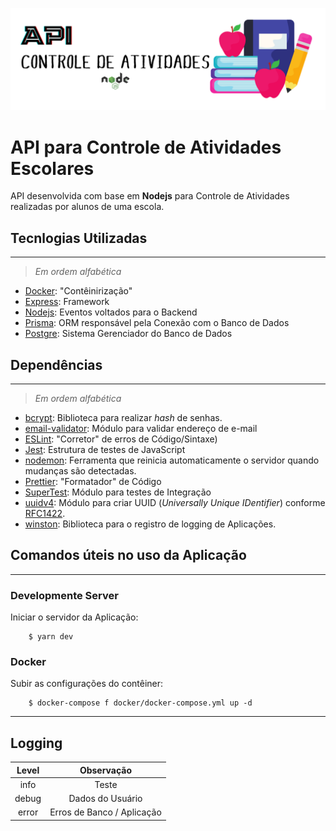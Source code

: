 ![img](https://github.com/padupe/controle_atividades_escolares/blob/Models/Readme/API.png)

# API para Controle de Atividades Escolares

API desenvolvida com base em **Nodejs** para Controle de Atividades realizadas por alunos de uma escola.

## Tecnlogias Utilizadas

---

> _Em ordem alfabética_

- [Docker](https://www.docker.com/ 'Docker'): "Contêinirização"
- [Express](https://expressjs.com/ 'Express'): Framework
- [Nodejs](https://nodejs.org/en/ 'Nodejs'): Eventos voltados para o Backend
- [Prisma](https://www.prisma.io/ 'Prisma'): ORM responsável pela Conexão com o Banco de Dados
- [Postgre](https://www.postgresql.org/ 'Postgre'): Sistema Gerenciador do Banco de Dados

## Dependências

---

> _Em ordem alfabética_

- [bcrypt](https://www.npmjs.com/package/bcrypt 'bcrypt'): Biblioteca para realizar _hash_ de senhas.
- [email-validator](https://www.npmjs.com/package/email-validator 'email-validator'): Módulo para validar endereço de e-mail
- [ESLint](https://eslint.org/ 'ESLint'): "Corretor" de erros de Código/Sintaxe)
- [Jest](https://jestjs.io/ 'Jest'): Estrutura de testes de JavaScript
- [nodemon](https://www.npmjs.com/package/nodemon 'nodemon'): Ferramenta que reinicia automaticamente o servidor quando mudanças são detectadas.
- [Prettier](https://prettier.io/ 'Prettier'): "Formatador" de Código
- [SuperTest](https://www.npmjs.com/package/supertest 'SuperTest'): Módulo para testes de Integração
- [uuidv4](https://www.npmjs.com/package/uuidv4 'uuidv4'): Módulo para criar UUID (_Universally Unique IDentifier_) conforme [RFC1422].
- [winston](https://www.npmjs.com/package/winston 'winston'): Biblioteca para o registro de logging de Aplicações.

## Comandos úteis no uso da Aplicação

---

### Developmente Server

Iniciar o servidor da Aplicação:

```
    $ yarn dev
```

### Docker

Subir as configurações do contêiner:

```
    $ docker-compose f docker/docker-compose.yml up -d
```

---

## Logging

| Level |         Observação         |
| :---: | :------------------------: |
| info  |           Teste            |
| debug |      Dados do Usuário      |
| error | Erros de Banco / Aplicação |

[//]: #
[rfc1422]: https://www.ietf.org/rfc/rfc4122.txt
